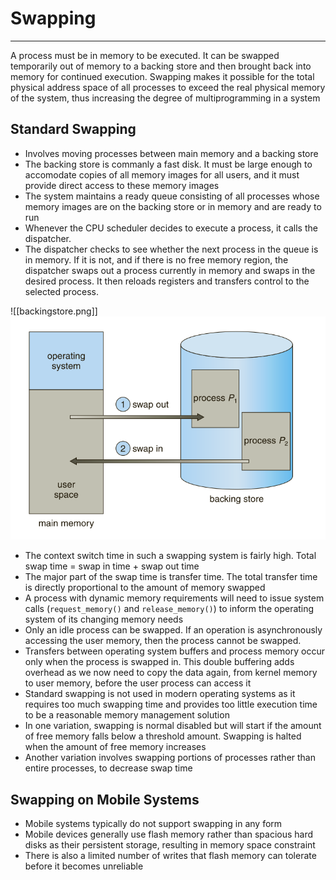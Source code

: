 # Swapping
----
A process must be in memory to be executed. It can be swapped temporarily out of memory to a backing store and then brought back into memory for continued execution. Swapping makes it possible for the total physical address space of all processes to exceed the real physical memory of the system, thus increasing the degree of multiprogramming in a system

## Standard Swapping
- Involves moving processes between main memory and a backing store
- The backing store is commanly a fast disk. It must be large enough to accomodate copies of all memory images for all users, and it must provide direct access to these memory images
- The system maintains a ready queue consisting of all processes whose memory images are on the backing store or in memory and are ready to run
- Whenever the CPU scheduler decides to execute a process, it calls the dispatcher. 
- The dispatcher checks to see whether the next process in the queue is in memory. If it is not, and if there is no free memory region, the dispatcher swaps out a process currently in memory and swaps in the desired process. It then reloads registers and transfers control to the selected process.

![[backingstore.png]]![backingstore](https://github.com/Shogunkayo/PES_Notes/blob/main/Operating%20Systems/images/backingstore.png)

- The context switch time in such a swapping system is fairly high. Total swap time = swap in time  + swap out time
- The major part of the swap time is transfer time. The total transfer time is directly proportional to the amount of memory swapped
- A process with dynamic memory requirements will need to issue system calls (`request_memory()` and `release_memory()`) to inform the operating system of its changing memory needs
- Only an idle process can be swapped. If an operation is asynchronously accessing the user memory, then the process cannot be swapped.
- Transfers between operating system buffers and process memory occur only when the process is swapped in. This double buffering adds overhead as we now need to copy the data again, from kernel memory to user memory, before the user process can access it
- Standard swapping is not used in modern operating systems as it requires too much swapping time and provides too little execution time to be a reasonable memory management solution
- In one variation, swapping is normal disabled but will start if the amount of free memory falls below a threshold amount. Swapping is halted when the amount of free memory increases
- Another variation involves swapping portions of processes rather than entire processes, to decrease swap time

## Swapping on Mobile Systems
- Mobile systems typically do not support swapping in any form
- Mobile devices generally use flash memory rather than spacious hard disks as their persistent storage, resulting in memory space constraint
- There is also a limited number of writes that flash memory can tolerate before it becomes unreliable
